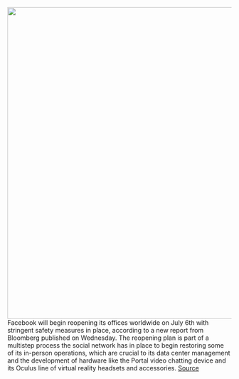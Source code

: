 <img src='https://cdn.vox-cdn.com/thumbor/fgIFwXic7aoBiuMB9jVALoJ_FH0=/0x0:2040x1360/1200x800/filters:focal(842x614:1168x940)/cdn.vox-cdn.com/uploads/chorus_image/image/66823093/jbareham_180405_1777_facebook_0003.0.jpg' width='700px' /><br/>
Facebook will begin reopening its offices worldwide on July 6th with stringent safety measures in place, according to a new report from Bloomberg published on Wednesday. The reopening plan is part of a multistep process the social network has in place to begin restoring some of its in-person operations, which are crucial to its data center management and the development of hardware like the Portal video chatting device and its Oculus line of virtual reality headsets and accessories.
<a href='https://www.theverge.com/2020/5/20/21265299/facebook-reopen-offices-july-remote-work-face-mask-policy'> Source <a/>